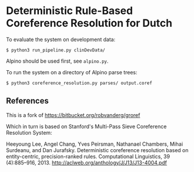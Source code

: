 Deterministic Rule-Based Coreference Resolution for Dutch
=========================================================

To evaluate the system on development data:

	$ python3 run_pipeline.py clinDevData/

Alpino should be used first, see `alpino.py`.


To run the system on a directory of Alpino parse trees:

	$ python3 coreference_resolution.py parses/ output.coref


References
----------
This is a fork of https://bitbucket.org/robvanderg/groref

Which in turn is based on Stanford's Multi-Pass Sieve Coreference Resolution System:

Heeyoung Lee, Angel Chang, Yves Peirsman, Nathanael Chambers, Mihai
Surdeanu, and Dan Jurafsky. Deterministic coreference resolution based
on entity-centric, precision-ranked rules. Computational Linguistics, 39
(4):885–916, 2013. http://aclweb.org/anthology/J/J13/J13-4004.pdf
